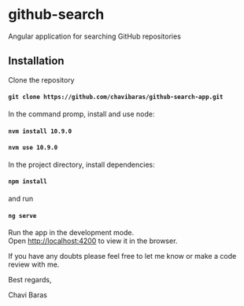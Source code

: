 # github-search
Angular application for searching GitHub repositories

## Installation

Clone the repository

#### `git clone https://github.com/chavibaras/github-search-app.git`

In the command promp, install and use node:

#### `nvm install 10.9.0`
#### `nvm use 10.9.0`

In the project directory, install dependencies:

#### `npm install`

and run

#### `ng serve`

Run the app in the development mode.<br>
Open [http://localhost:4200](http://localhost:4200) to view it in the browser.

If you have any doubts please feel free to let me know or make a code review with me.

Best regards,

Chavi Baras

